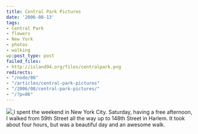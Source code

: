 ```yaml
---
title: Central Park Pictures
date: '2006-08-13'
tags:
- Central Park
- flowers
- New York
- photos
- walking
wp:post_type: post
failed_files:
- http://island94.org/files/centralpark.png
redirects:
- "/node/86"
- "/articles/central-park-pictures"
- "/2006/08/central-park-pictures/"
- "/?p=86"
---
```


  [ ![](2006-08-13-Central-Park-Pictures/centralpark.png) ](http://www.flickr.com/photos/bensheldon/sets/72157594235959054/)
I spent the weekend in New York City. Saturday, having a free afternoon, I walked from 59th Street all the way up to 148th Street in Harlem. It took about four hours, but was a beautiful day and an awesome walk.
